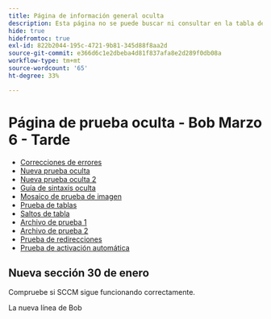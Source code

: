 ```yaml
---
title: Página de información general oculta
description: Esta página no se puede buscar ni consultar en la tabla de contenido
hide: true
hidefromtoc: true
exl-id: 822b2044-195c-4721-9b81-345d88f8aa2d
source-git-commit: e366d6c1e2dbeba4d81f837afa8e2d289f0db08a
workflow-type: tm+mt
source-wordcount: '65'
ht-degree: 33%

---
```


# Página de prueba oculta - Bob Marzo 6 - Tarde

+ [Correcciones de errores](hidden/bug-fixes.md)
+ [Nueva prueba oculta](hidden-new-test.md)
+ [Nueva prueba oculta 2](hidden-new-test-2.md)
+ [Guía de sintaxis oculta](hidden/syntax-style-guide.md)
+ [Mosaico de prueba de imagen](hidden/test-page.md)
+ [Prueba de tablas](hidden/tables.md)
+ [Saltos de tabla](hidden/table-breaks.md)
+ [Archivo de prueba 1](hidden/note-test.md)
+ [Archivo de prueba 2](hidden-test.md)
+ [Prueba de redirecciones](hidden/test-redirection.md)
+ [Prueba de activación automática](hidden/autoactivate.md)

## Nueva sección 30 de enero

Compruebe si SCCM sigue funcionando correctamente.

La nueva línea de Bob
